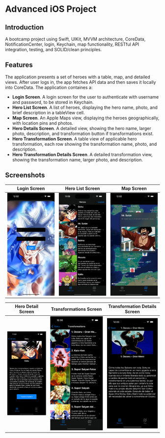 # Advanced iOS Project

## Introduction

A bootcamp project using Swift, UIKit, MVVM architecture, CoreData, NotificationCenter, login, Keychain, map functionality, RESTful API integration, testing, and SOLID/clean principles.

## Features

The application presents a set of heroes with a table, map, and detailed views. After user logs in, the app fetches API data and then saves it locally into CoreData. The application containes a:
* **Login Screen**. A login screen for the user to authenticate with username and password, to be stored in Keychain. 
* **Hero List Screen**. A list of heroes, displaying the hero name, photo, and brief description in a tableView cell.
* **Map Screen**. An Apple Maps view, displaying the heroes geographically, with location pins and photos.
* **Hero Details Screen**. A detailed view, showing the hero name, larger photo, description, and transformation button if transformations exist. 
* **Hero Transformation Screen**. A table view of applicable hero transformation, each row showing the transformation name, photo, and description.
* **Hero Transformation Details Screen**. A detailed transformation view, showing the transformation name, larger photo, and description. 

## Screenshots

| Login Screen | Hero List Screen | Map Screen |
| ------------ | ---------------- | ---------- |
| <img src="./Screenshots/LoginScreenshot.png" width="300" alt="Login Screen"> | <img src="./Screenshots/HeroListScreenshot.png" width="300" alt="Hero List Screen"> | <img src="./Screenshots/MapScreenshot.png" width="300" alt="Map Screen"> |

| Hero Detail Screen | Transformations Screen | Transformation Details Screen |
| ------------------ | ---------------------- | ----------------------------- |
| <img src="./Screenshots/HeroDetailScreenshot.png" width="300" alt="Hero Details Screen"> | <img src="./Screenshots/TransformationsScreenshot.png" width="300" alt="Hero Transformation Screen"> | <img src="./Screenshots/TransformationDetailsScreenshot.png" width="300" alt="Hero Transformation Details Screen"> |
